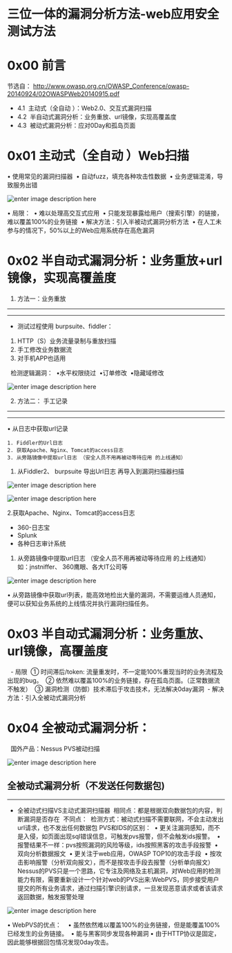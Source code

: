 # 三位一体的漏洞分析方法-web应用安全测试方法

0x00 前言
=====

节选自： http://www.owasp.org.cn/OWASP_Conference/owasp-20140924/02OWASPWeb20140915.pdf

*   4.1  主动式（全自动 ）：Web2.0、交互式漏洞扫描 
*   4.2  半自动式漏洞分析：业务重放、url镜像，实现高覆盖度 
*   4.3  被动式漏洞分析：应对0Day和孤岛页面

0x01 主动式（全自动 ）Web扫描 
=====

• 使用常见的漏洞扫描器  • 自动fuzz，填充各种攻击性数据  • 业务逻辑混淆，导致服务出错 

![enter image description here](http://drops.javaweb.org/uploads/images/96574a26503733067a44b296449d8dad28eef327.jpg)

• 局限：  • 难以处理高交互式应用  • 只能发现暴露给用户（搜索引擎）的链接，难以覆盖100%的业务链接  • 解决方法：引入半被动式漏洞分析方法  • 在人工未参与的情况下，50%以上的Web应用系统存在高危漏洞 

0x02 半自动式漏洞分析：业务重放+url镜像，实现高覆盖度 
=====

1. 方法一：业务重放 
------------

* * *

*   测试过程使用 burpsuite、fiddler：  

1.  HTTP（S）业务流量录制与重放扫描 
2.  手工修改业务数据流 
3.  对手机APP也适用 

  检测逻辑漏洞：  •水平权限绕过  •订单修改  •隐藏域修改 

![enter image description here](http://drops.javaweb.org/uploads/images/0e619fab10161747ee60661058cb972f8158d769.jpg)

2. 方法二： 手工记录
------------

* * *

• 从日志中获取url记录 

```
1. Fiddler的Url日志 
2. 获取Apache、Nginx、Tomcat的access日志 
3. 从旁路镜像中提取url日志 （安全人员不用再被动等待应用 的上线通知） 

```

1.  从Fiddler2、 burpsuite 导出Url日志 再导入到漏洞扫描器扫描

![enter image description here](http://drops.javaweb.org/uploads/images/8c76f1bbc1ead45feed55a6e73bf236ae00d0410.jpg)

![enter image description here](http://drops.javaweb.org/uploads/images/d1e7c5eade34795fd2a08af2af75e88fc68e9397.jpg)

2.获取Apache、Nginx、Tomcat的access日志 

*   360-日志宝 
*   Splunk 
*   各种日志审计系统 

1.  从旁路镜像中提取url日志 （安全人员不用再被动等待应用 的上线通知）  如：jnstniffer、 360鹰眼、各大IT公司等

![enter image description here](http://drops.javaweb.org/uploads/images/730ad0ab8c15bed662d6f8e02ffc94c8135a2ed7.jpg)

• 从旁路镜像中获取url列表，能高效地检出大量的漏洞，不需要运维人员通知，便可以获知业务系统的上线情况并执行漏洞扫描任务。

0x03 半自动式漏洞分析：业务重放、url镜像，高覆盖度
=====

  - 局限  ① 时间滞后/token: 流量重发时，不一定能100%重现当时的业务流程及出现的bug。  ② 依然难以覆盖100%的业务链接，存在孤岛页面。（正常数据流不触发）  ③ 漏洞检测（防御）技术滞后于攻击技术，无法解决0day漏洞  - 解决方法：引入全被动式漏洞分析 

0x04 全被动式漏洞分析： 
=====

  国外产品：Nessus PVS被动扫描 

![enter image description here](http://drops.javaweb.org/uploads/images/db08cfb7a7d17d0cf3377dd9617249b1ca5a2e93.jpg)

全被动式漏洞分析（不发送任何数据包) 
-------------------

* * *

*   全被动式扫描VS主动式漏洞扫描器  相同点：都是根据双向数据包的内容，判断漏洞是否存在  不同点：  检测方式：被动式扫描不需要联网，不会主动发出url请求，也不发出任何数据包 PVS和IDS的区别：  • 更关注漏洞感知，而不是入侵，如页面出现sql错误信息，可触发pvs报警，但不会触发ids报警。  • 报警结果不一样：pvs按照漏洞的风险等级，ids按照黑客的攻击手段报警  • 双向分析数据报文  • 更关注于web应用，OWASP TOP10的攻击手段  • 按攻击影响报警（分析双向报文），而不是按攻击手段去报警（分析单向报文） Nessus的PVS只是一个思路，它专注及网络及主机漏洞，对Web应用的检测能力有限，需要重新设计一个针对web的PVS出来:WebPVS，同步接受用户提交的所有业务请求，通过扫描引擎识别请求，一旦发现恶意请求或者该请求返回数据，触发报警处理

![enter image description here](http://drops.javaweb.org/uploads/images/5a6a14ebe7fcf17a0834c6ea02775b04d4de547a.jpg)

• WebPVS的优点：    • 虽然依然难以覆盖100%的业务链接，但是能覆盖100%已经发生的业务链接。  • 能与黑客同步发现各种漏洞 • 由于HTTP协议是固定，因此能够根据回包情况发现0day攻击。